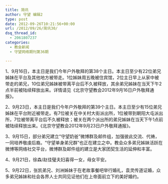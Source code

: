 ```yaml
---
title: 简讯
author: 守望 编辑2
type: post
date: 2012-09-26T10:21:56+00:00
url: /2012/09/26/简讯30/
dsq_thread_id:
  - 2061807237
categories:
  - 教会新闻
  - 守望网络期刊第36期

---
```

1、9月16日，本主日是我们今年户外敬拜的第38个主日。本主日至少有22位弟兄姊妹在平台及其他地方被带走。1位姊妹周五晚被住宾馆，2位主日早上从家中被带走的弟兄，10位弟兄姊妹被带离平台后不久被释放，其余弟兄姊妹在当天下午2点半前被陆续释放出来。详情请见《北京守望教会2012年9月16日户外敬拜通报》。

2、9月23日，本主日是我们今年户外敬拜的第39个主日。本主日至少有15位弟兄姊妹在平台附近被带走。有7位被关在中关村大街派出所，1位被带到朝阳大屯派出所，7位被带离平台后不久被释放；被关在两个派出所的弟兄姊妹在当天下午1点前被陆续释放出来。《北京守望教会2012年9月23日户外敬拜通报》。

3、9月15日，部分弟兄建立“守望奶爸”微博群及邮件组，加强彼此交流、代祷，一同培养敬虔后裔。“守望单身弟兄群”也正在建立之中。教会众多弟兄姊妹活跃在微博等网络社交平台，微博群及邮件组的建立是大家团契生活的延伸和丰富。

4、9月21日，徐森/赵佳璧夫妇喜得一女，母女平安。

5、9月22日，张凯弟兄、刘洲姊妹于在老故事餐吧举行婚礼，袁灵传道证婚，众多弟兄姊妹和社会各界人士共同见证他们在上帝面前立下的美好婚约。